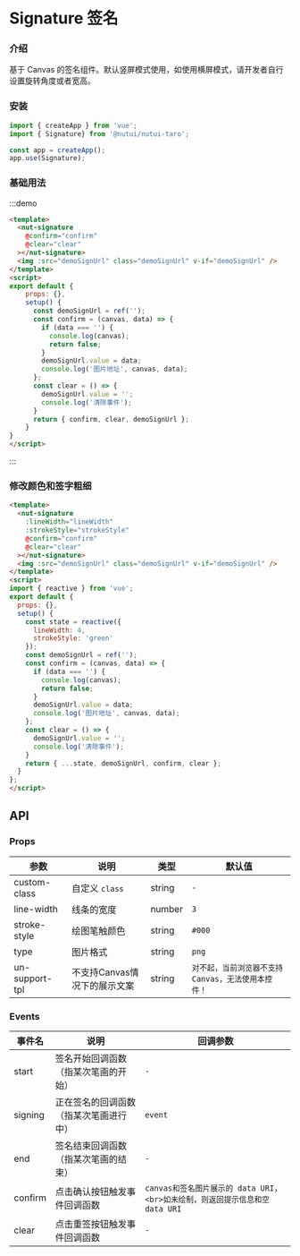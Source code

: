 #  Signature 签名

### 介绍

基于 Canvas 的签名组件。默认竖屏模式使用，如使用横屏模式，请开发者自行设置旋转角度或者宽高。
    
### 安装

``` javascript
import { createApp } from 'vue';
import { Signature} from '@nutui/nutui-taro';

const app = createApp();
app.use(Signature);
```

### 基础用法

:::demo

```html
<template>
  <nut-signature  
    @confirm="confirm" 
    @clear="clear"
  ></nut-signature>
  <img :src="demoSignUrl" class="demoSignUrl" v-if="demoSignUrl" />
</template>
<script>
export default {
    props: {},
    setup() {
      const demoSignUrl = ref('');
      const confirm = (canvas, data) => {
        if (data === '') {
          console.log(canvas);
          return false;
        }
        demoSignUrl.value = data;
        console.log('图片地址', canvas, data);
      };
      const clear = () => {
        demoSignUrl.value = '';
        console.log('清除事件');
      }
      return { confirm, clear, demoSignUrl };
    }
}
</script>
```
:::
    
 
### 修改颜色和签字粗细

```html
<template>
  <nut-signature  
    :lineWidth="lineWidth" 
    :strokeStyle="strokeStyle"
    @confirm="confirm" 
    @clear="clear"
  ></nut-signature>
  <img :src="demoSignUrl" class="demoSignUrl" v-if="demoSignUrl" />
</template>
<script>
import { reactive } from 'vue';
export default {
  props: {},
  setup() {
    const state = reactive({
      lineWidth: 4,
      strokeStyle: 'green'
    });
    const demoSignUrl = ref('');
    const confirm = (canvas, data) => {
      if (data === '') {
        console.log(canvas);
        return false;
      }
      demoSignUrl.value = data;
      console.log('图片地址', canvas, data);
    };
    const clear = () => {
      demoSignUrl.value = '';
      console.log('清除事件');
    }
    return { ...state, demoSignUrl, confirm, clear };
  }
};
</script>
```
    
## API
    
### Props
    
| 参数 | 说明 | 类型 | 默认值
|----- | ----- | ----- | ----- 
| custom-class | 自定义 `class` | string | `-`
| line-width | 线条的宽度 | number | `3`
| stroke-style | 绘图笔触颜色 | string | `#000`
| type | 图片格式 | string | `png`
| un-support-tpl | 不支持Canvas情况下的展示文案 | string | `对不起，当前浏览器不支持Canvas，无法使用本控件！`

### Events

| 事件名 | 说明 | 回调参数 
|----- | ----- | ----- 
| start | 签名开始回调函数（指某次笔画的开始） | `-`
| signing | 正在签名的回调函数（指某次笔画进行中） | `event`
| end | 签名结束回调函数（指某次笔画的结束）| `-`
| confirm | 点击确认按钮触发事件回调函数 | `canvas和签名图片展示的 data URI，<br>如未绘制，则返回提示信息和空 data URI`
| clear | 点击重签按钮触发事件回调函数 | `-`